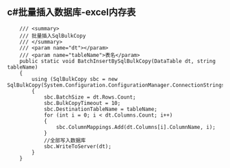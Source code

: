 ## c#批量插入数据库-excel内存表 ##
    
        /// <summary>
        /// 批量插入SqlBulkCopy
        /// </summary>
        /// <param name="dt"></param>
        /// <param name="tableName">表名</param>
        public static void BatchInsertBySqlBulkCopy(DataTable dt, string tableName)
        {
            using (SqlBulkCopy sbc = new SqlBulkCopy(System.Configuration.ConfigurationManager.ConnectionStrings["ConnectionString"].ToString()))
            {
                sbc.BatchSize = dt.Rows.Count;
                sbc.BulkCopyTimeout = 10;
                sbc.DestinationTableName = tableName;
                for (int i = 0; i < dt.Columns.Count; i++)
                {
                    sbc.ColumnMappings.Add(dt.Columns[i].ColumnName, i);
                }
                //全部写入数据库
                sbc.WriteToServer(dt);
            }
        }